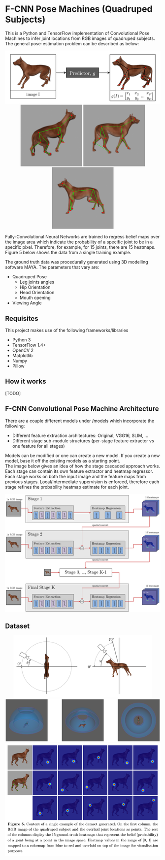# F-CNN Pose Machines (Quadruped Subjects)

This is a Python and TensorFlow implementation of Convolutional Pose Machines to infer joint locations from RGB images of quadruped subjects. The general pose-estimation problem can be described as below:
<p align="center">
 <img src="images/pose_estimation.PNG" width=550><br>
 <img src="images/walk_cycle.gif" width=200>
 <img src="images/walk-cycle side.gif" width=200>
 <img src="images/angular_range.gif" width=200> 
</p>

Fully-Convolutional Neural Networks are trained to regress belief maps over the image area which indicate the probability of a specific joint to be in a specific pixel. Therefore, for example, for 15 joints, there are 15 heatmaps. Figure 5 below shows the data from a single training example.

The ground truth data was procedurally generated using 3D modelling software MAYA. The parameters that vary are:
* Quadruped Pose
  * Leg joints angles
  * Hip Orientation
  * Head Orientation
  * Mouth opening
* Viewing Angle

## Requisites

This project makes use of the following frameworks/libraries
* Python 3
* TensorFlow 1.4+
* OpenCV 2
* Matplotlib
* Numpy
* Pillow

## How it works
[TODO]

## F-CNN Convolutional Pose Machine Architecture
There are a couple different models under /models which incorporate the following:
* Different feature extraction architectures: Original, VGG16, SLIM, ...
* Different stage sub-module structures (per-stage feature extractor vs one feature for all stages)

Models can be modified or one can create a new model. If you create a new model, base it off the existing models as a starting point.  
The image below gives an idea of how the stage cascaded approach works. Each stage can contain its own feature extractor and heatmap regressor. Each stage works on both the input image and the feature maps from previous stages. Local/Intermediate supervision is enforced, therefore each stage refines the probability heatmap estimate for each joint.
<p align="center">
 <img src="images/General_Framework.PNG">
</p>


## Dataset
<p align="center">
 <img src="images/viewpoint_variation.PNG" width=450><br>
 <img src="images/viewpoint_variation2.PNG" width=650>
 <img src="images/dataset_input+groundtruth.PNG">
</p>

 
